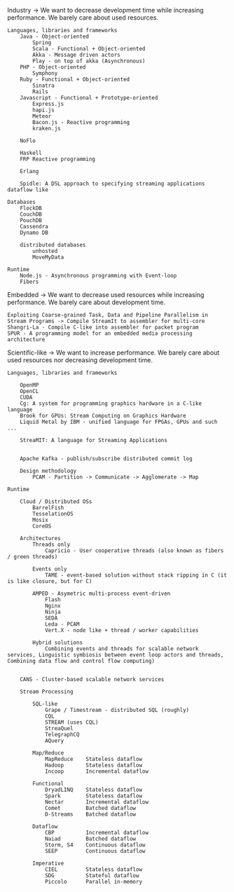 Industry -> We want to decrease development time while increasing performance. We barely care about used resources.

	Languages, libraries and frameworks
		Java - Object-oriented
			Spring
			Scala - Functional + Object-oriented
			Akka - Message driven actors
			Play - on top of akka (Asynchronous)
		PHP - Object-oriented
			Symphony
		Ruby - Functional + Object-oriented
			Sinatra
			Rails
		Javascript - Functional + Prototype-oriented
			Express.js
			hapi.js
			Meteor
			Bacon.js - Reactive programming
			kraken.js

		NoFlo

		Haskell
		FRP Reactive programming

		Erlang

		Spidle: A DSL approach to specifying streaming applications dataflow like

	Databases
		FlockDB
		CouchDB
		PouchDB
		Cassendra
		Dynamo DB

		distributed databases
			unhosted
			MoveMyData

	Runtime
		Node.js - Asynchronous programming with Event-loop
		Fibers 


Embedded -> We want to decrease used resources while increasing performance. We barely care about development time.

	Exploiting Coarse-grained Task, Data and Pipeline Parallelism in Stream Programs -> Compile StreamIt to assembler for multi-core
	Shangri-La - Compile C-like into assembler for packet program
	SPUR - A programming model for an embedded media processing architecture


Scientific-like -> We want to increase performance. We barely care about used resources nor decreasing development time.

	Languages, libraries and frameworks

		OpenMP
		OpenCL
		CUDA
		Cg: A system for programming graphics hardware in a C-like language
		Brook for GPUs: Stream Computing on Graphics Hardware
		Liquid Metal by IBM - unified language for FPGAs, GPUs and such ...
		
		StreaMIT: A language for Streaming Applications
		
		
		Apache Kafka - publish/subscribe distributed commit log
		
		Design methodology
			PCAM - Partition -> Communicate -> Agglomerate -> Map

	Runtime

		Cloud / Distributed OSs
			BarrelFish
			TesselationOS
			Mosix
			CoreOS

		Architectures
			Threads only
				Capricio - User cooperative threads (also known as fibers / green threads)

			Events only
				TAME - event-based solution without stack ripping in C (it is like closure, but for C)

			AMPED - Asymetric multi-process event-driven
				Flash
				Nginx
				Ninja
				SEDA
				Leda - PCAM 
				Vert.X - node like + thread / worker capabilities

			Hybrid solutions
				Combining events and threads for scalable network services, Linguistic symbiosis between event loop actors and threads, Combining data flow and control flow computing)


		CANS - Cluster-based scalable network services

		Stream Processing

			SQL-like
				Grape / Timestream - distributed SQL (roughly)
				CQL
				STREAM (uses CQL)
				StreaQuel
				TelegraphCQ
				AQuery

			Map/Reduce
				MapReduce    Stateless dataflow
				Hadoop       Stateless dataflow
				Incoop       Incremental dataflow

			Functional
				DryadLINQ    Stateless dataflow
				Spark        Stateless dataflow
				Nectar       Incremental dataflow
				Comet        Batched dataflow
				D-Streams    Batched dataflow

			Dataflow
				CBP          Incremental dataflow
				Naiad        Batched dataflow
				Storm, S4    Continuous dataflow
				SEEP         Continuous dataflow

			Imperative
				CIEL         Stateless dataflow
				SDG          Stateful dataflow
				Piccolo      Parallel in-memory
